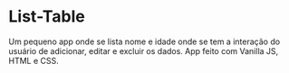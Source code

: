 # List-Table
Um pequeno app onde se lista nome e idade onde se tem  a interação do usuário de adicionar, editar e excluir os dados.
App feito com Vanilla JS, HTML e CSS.
